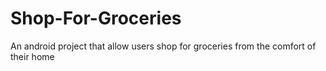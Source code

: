 # Shop-For-Groceries

An android project that allow users shop for groceries from the comfort of their home
